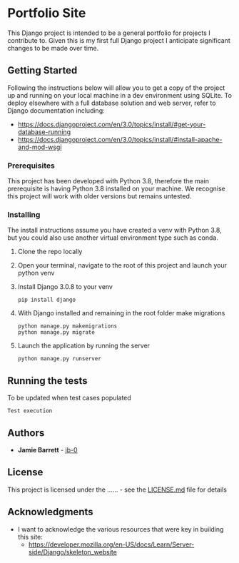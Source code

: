 # Portfolio Site

This Django project is intended to be a general portfolio for projects I contribute to. Given this is my first full 
Django project I anticipate significant changes to be made over time.

## Getting Started

Following the instructions below will allow you to get a copy of the project up and running on your local machine in a 
dev environment using SQLite. To deploy elsewhere with a full database solution and web server, refer to Django 
documentation including:
* https://docs.djangoproject.com/en/3.0/topics/install/#get-your-database-running
* https://docs.djangoproject.com/en/3.0/topics/install/#install-apache-and-mod-wsgi

### Prerequisites

This project has been developed with Python 3.8, therefore the main prerequisite is having Python 3.8 installed on your
machine. We recognise this project will work with older versions but remains untested.


### Installing

The install instructions assume you have created a venv with Python 3.8, but you could also use another 
virtual environment type such as conda.

1. Clone the repo locally

2. Open your terminal, navigate to the root of this project and launch your python venv

3. Install Django 3.0.8 to your venv
    ```
    pip install django
    ```
4. With Django installed and remaining in the root folder make migrations
    ```
    python manage.py makemigrations
    python manage.py migrate
    ```
   
 5. Launch the application by running the server
    ```
    python manage.py runserver
    ```

## Running the tests

To be updated when test cases populated

```
Test execution
```


## Authors

* **Jamie Barrett** - [jb-0](https://github.com/jb-0)


## License

This project is licensed under the ...... - see the [LICENSE.md](LICENSE.md) file for details


## Acknowledgments

* I want to acknowledge the various resources that were key in building this site:
    * https://developer.mozilla.org/en-US/docs/Learn/Server-side/Django/skeleton_website
